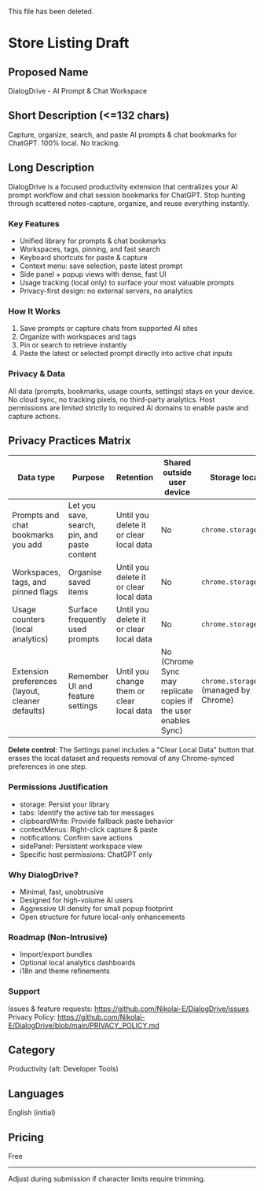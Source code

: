 This file has been deleted.
# Store Listing Draft

## Proposed Name
DialogDrive - AI Prompt & Chat Workspace

## Short Description (<=132 chars)
Capture, organize, search, and paste AI prompts & chat bookmarks for ChatGPT. 100% local. No tracking.

## Long Description
DialogDrive is a focused productivity extension that centralizes your AI prompt workflow and chat session bookmarks for ChatGPT. Stop hunting through scattered notes-capture, organize, and reuse everything instantly.

### Key Features
- Unified library for prompts & chat bookmarks
- Workspaces, tags, pinning, and fast search
- Keyboard shortcuts for paste & capture
- Context menu: save selection, paste latest prompt
- Side panel + popup views with dense, fast UI
- Usage tracking (local only) to surface your most valuable prompts
- Privacy-first design: no external servers, no analytics

### How It Works
1. Save prompts or capture chats from supported AI sites
2. Organize with workspaces and tags
3. Pin or search to retrieve instantly
4. Paste the latest or selected prompt directly into active chat inputs

### Privacy & Data
All data (prompts, bookmarks, usage counts, settings) stays on your device. No cloud sync, no tracking pixels, no third-party analytics. Host permissions are limited strictly to required AI domains to enable paste and capture actions.

## Privacy Practices Matrix

| Data type | Purpose | Retention | Shared outside user device | Storage location |
| --- | --- | --- | --- | --- |
| Prompts and chat bookmarks you add | Let you save, search, pin, and paste content | Until you delete it or clear local data | No | `chrome.storage.local` |
| Workspaces, tags, and pinned flags | Organise saved items | Until you delete it or clear local data | No | `chrome.storage.local` |
| Usage counters (local analytics) | Surface frequently used prompts | Until you delete it or clear local data | No | `chrome.storage.local` |
| Extension preferences (layout, cleaner defaults) | Remember UI and feature settings | Until you change them or clear local data | No (Chrome Sync may replicate copies if the user enables Sync) | `chrome.storage.sync` (managed by Chrome) |

**Delete control**: The Settings panel includes a "Clear Local Data" button that erases the local dataset and requests removal of any Chrome-synced preferences in one step.

### Permissions Justification
- storage: Persist your library
- tabs: Identify the active tab for messages
- clipboardWrite: Provide fallback paste behavior
- contextMenus: Right-click capture & paste
- notifications: Confirm save actions
- sidePanel: Persistent workspace view
- Specific host permissions: ChatGPT only

### Why DialogDrive?
- Minimal, fast, unobtrusive
- Designed for high-volume AI users
- Aggressive UI density for small popup footprint
- Open structure for future local-only enhancements

### Roadmap (Non-Intrusive)
- Import/export bundles
- Optional local analytics dashboards
- i18n and theme refinements

### Support
Issues & feature requests: https://github.com/Nikolai-E/DialogDrive/issues
Privacy Policy: https://github.com/Nikolai-E/DialogDrive/blob/main/PRIVACY_POLICY.md

## Category
Productivity (alt: Developer Tools)

## Languages
English (initial)

## Pricing
Free

---
Adjust during submission if character limits require trimming.
